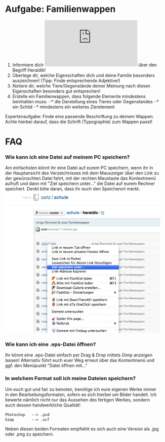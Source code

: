 Aufgabe: Familienwappen
====

1. Informiere dich ![hier](http://www.hgw.geschichte.uni-muenchen.de/ueber_uns/faecher/heraldik/index.html) über den Begriff Heraldik!
2. Überlege dir, welche Eigenschaften dich und deine Familie besonders auszeichnen! (Tipp: Finde entsprechende Adjektive!)
3. Notiere dir, welche Tiere/Gegenstände deiner Meinung nach diesen Eigenschaften besonders gut entsprechen!
4. Erstelle ein Familienwappen, dass folgende Elemente mindestens beinhalten muss:
⋅⋅* die Darstellung eines Tieres oder Gegenstandes
⋅⋅* ein Schild
⋅⋅* mindestens ein weiteres Zierelement

Expertenaufgabe: Finde eine passende Beschriftung zu deinem Wappen. Achte hierbei darauf, dass die Schrift (Typographie) zum Wappen passt!
 
 
FAQ
====

### Wie kann ich eine Datei auf meinem PC speichern?

Am einfachsten könnt ihr eine Datei auf eurem PC speichern, wenn ihr in der Hauptansicht des Verzeichnisses mit dem Mauszeiger über den Link zu der gewünschten Datei fahrt, mit der rechten Maustaste das Kontextmenü aufruft und dann mit "Ziel speichern unter..." die Datei auf eurem Rechner speichert. Denkt bitte daran, dass ihr euch den Speicherort merkt. ![Screenshot](https://github.com/cartz/schule/blob/master/images/save_target_as.jpg)

### Wie kann ich eine .eps-Datei öffnen?

Ihr könnt eine .eps-Datei einfach per Drag & Drop mittels Gimp anzeigen lassen! Alternativ führt euch euer Weg erneut über das Kontextmenü und ggf. den Menüpunkt "Datei öffnen mit..."

### In welchem Format soll ich meine Dateien speichern?

Um euch gut und fair zu benoten, benötige ich eure eigenen Werke immer in den Bearbeitungsformaten, sofern es sich hierbei um Bilder handelt. Ich bewerte nämlich nicht nur das Aussehen des fertigen Werkes, sondern auch dessen handwerkliche Qualität!

	Photoshop 	--> .psd
	Gimp		--> .xcf
	
Neben diesen beiden Formaten empfiehlt es sich auch eine Version als .jpg oder .png zu speichern.